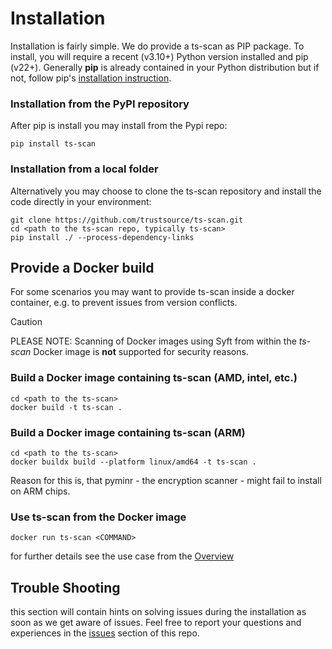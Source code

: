 # Installation

Installation is fairly simple. We do provide a ts-scan as PIP package. To install, you will require a recent (v3.10+) Python version installed and pip (v22+). Generally **pip**  is already contained in your Python distribution but if not, follow pip's [installation instruction](https://pip.pypa.io/en/stable/installing/).



### Installation from the PyPI repository

After pip is install you may install from the Pypi repo:

```
pip install ts-scan
```



### Installation from a local folder

Alternatively you may choose to clone the ts-scan repository and install the code directly in your environment: 

```
git clone https://github.com/trustsource/ts-scan.git
cd <path to the ts-scan repo, typically ts-scan>
pip install ./ --process-dependency-links
```



## Provide a Docker build

For some scenarios you may want to provide ts-scan inside a docker container, e.g. to prevent issues from version conflicts. 

> [!CAUTION]
>
> PLEASE NOTE: Scanning of Docker images using Syft from within the *ts-scan* Docker image is **not** supported for security reasons. 



### Build a Docker image containing ts-scan (AMD, intel, etc.)

```
cd <path to the ts-scan>
docker build -t ts-scan .
```



### Build a Docker image containing ts-scan (ARM)

```
cd <path to the ts-scan>
docker buildx build --platform linux/amd64 -t ts-scan .
```

Reason for this is, that pyminr - the encryption scanner - might fail to install on ARM chips.



### Use ts-scan from the Docker image

```
docker run ts-scan <COMMAND>
```

for further details see the use case from the [Overview](/ts-scan/index)



## Trouble Shooting

this section will contain hints on solving issues during the installation as soon as we get aware of issues. Feel free to report your questions and experiences in the [issues](https://github.com/trustsource/ts-scan/issues) section of this repo. 
